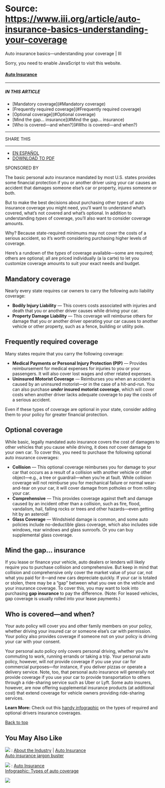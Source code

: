 # Source: https://www.iii.org/article/auto-insurance-basics-understanding-your-coverage

Auto insurance basics—understanding your coverage | III

Sorry, you need to enable JavaScript to visit this website.

#### [Auto Insurance](/insurance-basics/auto-insurance)

---

##### IN THIS ARTICLE

* [Mandatory coverage](#Mandatory coverage)
* [Frequently required coverage](#Frequently required coverage)
* [Optional coverage](#Optional coverage)
* [Mind the gap… insurance](#Mind the gap… insurance)
* [Who is covered—and when?](#Who is covered—and when?)

---

SHARE THIS

---

* [EN ESPAÑOL](/es/article/conceptos-basicos-del-seguro-de-auto-como-comprender-su-cobertura)
* [DOWNLOAD TO PDF](/customprint/article/auto-insurance-basics-understanding-your-coverage)

SPONSORED BY

The basic personal auto insurance mandated by most U.S. states provides some financial protection if you or another driver using your car causes an accident that damages someone else’s car or property, injures someone or both.

But to make the best decisions about purchasing other types of auto insurance coverage you might need, you’ll want to understand what’s covered, what’s not covered and what’s optional. In addition to understanding *types* of coverage, you’ll also want to consider coverage amounts.

Why? Because state-required minimums may not cover the costs of a serious accident, so it’s worth considering purchasing higher levels of coverage.

Here’s a rundown of the *types* of coverage available—some are required; others are optional; all are priced individually (a la carte) to let you customize coverage amounts to suit your exact needs and budget.

## Mandatory coverage

Nearly every state requires car owners to carry the following auto liability coverage:

* **Bodily Injury Liability** — This covers costs associated with injuries and death that you or another driver causes while driving your car.
* **Property Damage Liability** — This coverage will reimburse others for damage that you or another driver operating your car causes to another vehicle or other property, such as a fence, building or utility pole.

## Frequently required coverage

Many states require that you carry the following coverage:

* **Medical Payments or Personal Injury Protection (PIP)** — Provides reimbursement for medical expenses for injuries to you or your passengers. It will also cover lost wages and other related expenses.
* **Uninsured Motorist Coverage** — Reimburses you when an accident is caused by an uninsured motorist—or in the case of a hit-and-run. You can also purchase ***under* insured motorist coverage**, which will cover costs when another driver lacks adequate coverage to pay the costs of a serious accident.

Even if these types of coverage are optional in your state, consider adding them to your policy for greater financial protection.

## Optional coverage

While basic, legally mandated auto insurance covers the cost of damages to other vehicles that you cause while driving, it does *not* cover damage to your own car. To cover this, you need to purchase the following optional auto insurance coverages:

* **Collision** — This optional coverage reimburses you for damage to your car that occurs as a result of a collision with another vehicle or other object—e.g., a tree or guardrail—when you’re at fault. While collision coverage will not reimburse you for mechanical failure or normal wear-and-tear on your car, it will cover damage from potholes or from rolling your car.
* **Comprehensive** — This provides coverage against theft and damage caused by an incident other than a collision, such as fire, flood, vandalism, hail, falling rocks or trees and other hazards—even getting hit by an asteroid!
* **Glass Coverage** — Windshield damage is common, and some auto policies include no-deductible glass coverage, which also includes side windows, rear windows and glass sunroofs. Or you can buy supplemental glass coverage.

## Mind the gap… insurance

If you lease or finance your vehicle, auto dealers or lenders will likely require you to purchase collision and comprehensive. But keep in mind that collision and comprehensive only cover the market value of your car, not what you paid for it—and new cars depreciate quickly. If your car is totaled or stolen, there may be a “gap” between what you owe on the vehicle and your insurance coverage. To cover this, you may want to look into purchasing **gap insurance** to pay the difference. (Note: For leased vehicles, gap coverage is usually rolled into your lease payments.)

## Who is covered—and when?

Your auto policy will cover you and other family members on your policy, whether driving your insured car or someone else’s car with permission. Your policy also provides coverage if someone not on your policy is driving your car with your consent.

Your personal auto policy only covers personal driving, whether you’re commuting to work, running errands or taking a trip. Your personal auto policy, however, will *not* provide coverage if you use your car for commercial purposes—for instance, if you deliver pizzas or operate a delivery service. Note, too, that personal auto insurance will generally not provide coverage if you use your car to provide transportation to others through a ride-sharing service such as Uber or Lyft. Some auto insurers, however, are now offering supplemental insurance products (at additional cost) that extend coverage for vehicle owners providing ride-sharing services.

**Learn More:** Check out this [handy infographic](http://www.iii.org/article/infographic-types-of-auto-coverage) on the types of required and optional drivers insurance coverages.

[Back to top](#top)

## You May Also Like

[![](/sites/default/files/images/p_auto_jargon_534196219.jpg)](/article/auto-insurance-jargon-buster)
:   [About the Industry](/insurance-basics/about-the-industry) | [Auto Insurance](/insurance-basics/auto-insurance)  
    [Auto insurance jargon buster](/article/auto-insurance-jargon-buster)

[![](/sites/default/files/p_infograph_auto_coverage_feature.jpg)](/article/infographic-types-of-auto-coverage)
:   [Auto Insurance](/insurance-basics/auto-insurance)  
    [Infographic: Types of auto coverage](/article/infographic-types-of-auto-coverage)

 ![](https://px.ads.linkedin.com/collect/?pid=80820&fmt=gif)